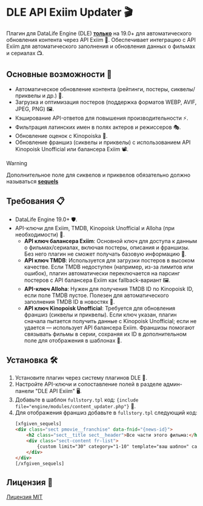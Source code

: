 # DLE API Exiim Updater 🎬

Плагин для DataLife Engine (DLE) <ins>**только**</ins> на 19.0+ для автоматического обновления контента через API Exiim 🚀. Обеспечивает интеграцию с API Exiim для автоматического заполнения и обновления данных о фильмах и сериалах 📺.

## Основные возможности 🌟
- Автоматическое обновление контента (рейтинги, постеры, сиквелы/приквелы и др.) 🔄.
- Загрузка и оптимизация постеров (поддержка форматов WEBP, AVIF, JPEG, PNG) 🖼️.
- Кэширование API-ответов для повышения производительности ⚡.
- Фильтрация латинских имен в полях актеров и режиссеров 🎭.
- Обновление оценок с Kinopoiska 📄.
- Обновление франшиз (сиквелы и приквелы) с использованием API Kinopoisk Unofficial или балансера Exiim 📽️.

> [!WARNING]
> Дополнительное поле для сиквелов и приквелов обязательно должно называться <ins>**sequels**</ins>

## Требования 📋
- DataLife Engine 19.0+ 🛡️.
- API-ключи для Exiim, TMDB, Kinopoisk Unofficial и Alloha (при необходимости) 🔑.
  - **API ключ балансера Exiim**: Основной ключ для доступа к данным о фильмах/сериалах, включая постеры, описания и франшизы. Без него плагин не сможет получать базовую информацию 🔑.
  - **API ключ TMDB**: Используется для загрузки постеров в высоком качестве. Если TMDB недоступен (например, из-за лимитов или ошибок), плагин автоматически переключается на парсинг постеров с API балансера Exiim как fallback-вариант 🖼️.
  - **API-ключ Alloha**: Нужен для получения TMDB ID по Kinopoisk ID, если поле TMDB пустое. Полезен для автоматического заполнения TMDB ID в новостях 📌.
  - **API ключ Kinopoisk Unofficial**: Требуется для обновления франшиз (сиквелы и приквелы). Если ключ указан, плагин сначала пытается получить данные с Kinopoisk Unofficial; если не удается — использует API балансера Exiim. Франшизы помогают связывать фильмы в серии, сохраняя их ID в дополнительном поле для отображения в шаблонах 🔗.

## Установка 🛠️
1. Установите плагин через систему плагинов DLE 📂.
2. Настройте API-ключи и сопоставление полей в разделе админ-панели "DLE API Exiim" 🖥️.
3. Добавьте в шаблон `fullstory.tpl` код: `{include file="engine/modules/content_updater.php"}` 📝.
4. Для отображения франшиз добавьте в `fullstory.tpl` следующий код:
   ```html
   [xfgiven_sequels]
   <div class="sect pmovie__franchise" data-fnid="{news-id}">
       <h2 class="sect__title sect__header">Все части этого фильма:</h2>
       <div class="sect-content fr-list">
           {custom limit="30" category="1-10" template="ваш шаблон" cache="no"}
       </div>
   </div>
   [/xfgiven_sequels]

## Лицензия 📜
[Лицензия MIT](https://raw.githubusercontent.com/zhivem/DLE-Api-Exiim/refs/heads/main/LICENSE) 
